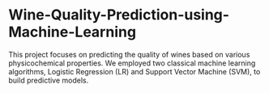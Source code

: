 # Wine-Quality-Prediction-using-Machine-Learning
This project focuses on predicting the quality of wines based on various physicochemical properties. We employed two classical machine learning algorithms, Logistic Regression (LR) and Support Vector Machine (SVM), to build predictive models. 


